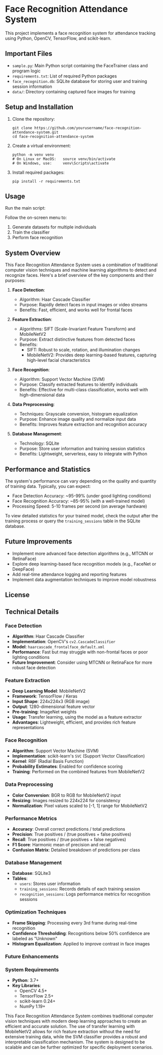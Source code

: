 # Face Recognition Attendance System

This project implements a face recognition system for attendance tracking using Python, OpenCV, TensorFlow, and scikit-learn.

## Important Files

- `sample.py`: Main Python script containing the FaceTrainer class and program logic
- `requirements.txt`: List of required Python packages
- `face_recognition.db`: SQLite database for storing user and training session information
- `data/`: Directory containing captured face images for training

## Setup and Installation

1. Clone the repository:
   ```
   git clone https://github.com/yourusername/face-recognition-attendance-system.git
   cd face-recognition-attendance-system
   ```

2. Create a virtual environment:
   ```
   python -m venv venv
   # On Linux or MacOS:   source venv/bin/activate  
   # On Windows, use:     venv\Scripts\activate
   ```

3. Install required packages:
   ```
   pip install -r requirements.txt
   ```

## Usage

Run the main script: 


Follow the on-screen menu to:
1. Generate datasets for multiple individuals
2. Train the classifier
3. Perform face recognition

## System Overview

This Face Recognition Attendance System uses a combination of traditional computer vision techniques and machine learning algorithms to detect and recognize faces. Here's a brief overview of the key components and their purposes:

1. **Face Detection**: 
   - Algorithm: Haar Cascade Classifier
   - Purpose: Rapidly detect faces in input images or video streams
   - Benefits: Fast, efficient, and works well for frontal faces

2. **Feature Extraction**:
   - Algorithms: SIFT (Scale-Invariant Feature Transform) and MobileNetV2
   - Purpose: Extract distinctive features from detected faces
   - Benefits: 
     - SIFT: Robust to scale, rotation, and illumination changes
     - MobileNetV2: Provides deep learning-based features, capturing high-level facial characteristics

3. **Face Recognition**:
   - Algorithm: Support Vector Machine (SVM)
   - Purpose: Classify extracted features to identify individuals
   - Benefits: Effective for multi-class classification, works well with high-dimensional data

4. **Data Preprocessing**:
   - Techniques: Grayscale conversion, histogram equalization
   - Purpose: Enhance image quality and normalize input data
   - Benefits: Improves feature extraction and recognition accuracy

5. **Database Management**:
   - Technology: SQLite
   - Purpose: Store user information and training session statistics
   - Benefits: Lightweight, serverless, easy to integrate with Python

## Performance and Statistics

The system's performance can vary depending on the quality and quantity of training data. Typically, you can expect:

- Face Detection Accuracy: ~95-99% (under good lighting conditions)
- Face Recognition Accuracy: ~85-95% (with a well-trained model)
- Processing Speed: 5-10 frames per second (on average hardware)

To view detailed statistics for your trained model, check the output after the training process or query the `training_sessions` table in the SQLite database.

## Future Improvements

- Implement more advanced face detection algorithms (e.g., MTCNN or RetinaFace)
- Explore deep learning-based face recognition models (e.g., FaceNet or DeepFace)
- Add real-time attendance logging and reporting features
- Implement data augmentation techniques to improve model robustness


## License

## Technical Details

### Face Detection
- **Algorithm**: Haar Cascade Classifier
- **Implementation**: OpenCV's `cv2.CascadeClassifier`
- **Model**: `haarcascade_frontalface_default.xml`
- **Performance**: Fast but may struggle with non-frontal faces or poor lighting conditions
- **Future Improvement**: Consider using MTCNN or RetinaFace for more robust face detection

### Feature Extraction
- **Deep Learning Model**: MobileNetV2
- **Framework**: TensorFlow / Keras
- **Input Shape**: 224x224x3 (RGB image)
- **Output**: 1280-dimensional feature vector
- **Pre-training**: ImageNet weights
- **Usage**: Transfer learning, using the model as a feature extractor
- **Advantages**: Lightweight, efficient, and provides rich feature representations

### Face Recognition
- **Algorithm**: Support Vector Machine (SVM)
- **Implementation**: scikit-learn's `SVC` (Support Vector Classification)
- **Kernel**: RBF (Radial Basis Function)
- **Probability Estimates**: Enabled for confidence scoring
- **Training**: Performed on the combined features from MobileNetV2

### Data Preprocessing
- **Color Conversion**: BGR to RGB for MobileNetV2 input
- **Resizing**: Images resized to 224x224 for consistency
- **Normalization**: Pixel values scaled to [-1, 1] range for MobileNetV2

### Performance Metrics
- **Accuracy**: Overall correct predictions / total predictions
- **Precision**: True positives / (true positives + false positives)
- **Recall**: True positives / (true positives + false negatives)
- **F1 Score**: Harmonic mean of precision and recall
- **Confusion Matrix**: Detailed breakdown of predictions per class

### Database Management
- **Database**: SQLite3
- **Tables**: 
  - `users`: Stores user information
  - `training_sessions`: Records details of each training session
  - `recognition_sessions`: Logs performance metrics for recognition sessions

### Optimization Techniques
- **Frame Skipping**: Processing every 3rd frame during real-time recognition
- **Confidence Thresholding**: Recognitions below 50% confidence are labeled as "Unknown"
- **Histogram Equalization**: Applied to improve contrast in face images

<!-- more to go here -->

### Future Enhancements


### System Requirements
- **Python**: 3.7+
- **Key Libraries**: 
  - OpenCV 4.5+
  - TensorFlow 2.5+
  - scikit-learn 0.24+
  - NumPy 1.19+

This Face Recognition Attendance System combines traditional computer vision techniques with modern deep learning approaches to create an efficient and accurate solution. The use of transfer learning with MobileNetV2 allows for rich feature extraction without the need for extensive training data, while the SVM classifier provides a robust and interpretable classification mechanism. The system is designed to be scalable and can be further optimized for specific deployment scenarios.
